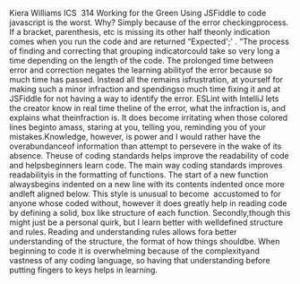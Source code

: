 Kiera​ ​Williams
ICS​ ​ 314
Working​ ​for​ ​the​ ​Green
Using​ ​JSFiddle​ ​to​ ​code​ ​javascript​ ​is​ ​the​ ​worst.​ ​Why?​ ​Simply​ ​because​ ​of​ ​the​ ​error
checking​ ​process.​ ​If​ ​a​ ​bracket,​ ​parenthesis,​ ​etc​ ​is​ ​missing​ ​its​ ​other​ ​half​ ​the​ ​only​ ​indication​ ​comes
when​ ​you​ ​run​ ​the​ ​code​ ​and​ ​are​ ​returned​ ​“Expected​ ​';'​ ​.​ ​”The​ ​process​ ​of​ ​finding​ ​and​ ​correcting
that​ ​grouping​ ​indicator​ ​could​ ​take​ ​so​ ​very​ ​long​ ​a​ ​time​ ​depending​ ​on​ ​the​ ​length​ ​of​ ​the​ ​code.​ ​The
prolonged​ ​time​ ​between​ ​error​ ​and​ ​correction​ ​negates​ ​the​ ​learning​ ​ability​ ​of​ ​the​ ​error​ ​because​ ​so
much​ ​time​ ​has​ ​passed.​ ​Instead​ ​all​ ​the​ ​remains​ ​is​ ​frustration,​ ​at​ ​yourself​ ​for​ ​making​ ​such​ ​a​ ​minor
infraction​ ​and​ ​spending​ ​so​ ​much​ ​time​ ​fixing​ ​it​ ​and​ ​at​ ​JSFiddle​ ​for​ ​not​ ​having​ ​a​ ​way​ ​to​ ​identify
the​ ​error.
ESLint​ ​with​ ​IntelliJ​ ​lets​ ​​ ​the​ ​creator​ ​know​ ​in​ ​real​ ​time​ ​the​ ​line​ ​of​ ​the​ ​error,​ ​what​ ​the
infraction​ ​is,​ ​and​ ​explains​ ​what​ ​the​ ​infraction​ ​is.​ ​It​ ​does​ ​become​ ​irritating​ ​when​ ​those​ ​colored
lines​ ​begin​ ​to​ ​amass,​ ​staring​ ​at​ ​you,​ ​telling​ ​you,​ ​reminding​ ​you​ ​of​ ​your​ ​mistakes.​ ​Knowledge,
however,​ ​is​ ​power​ ​and​ ​I​ ​would​ ​rather​ ​have​ ​the​ ​overabundance​ ​of​ ​information​ ​than​ ​attempt​ ​to
persevere​ ​in​ ​the​ ​wake​ ​of​ ​its​ ​absence.
The​ ​use​ ​of​ ​coding​ ​standards​ ​helps​ ​improve​ ​the​ ​readability​ ​of​ ​code​ ​and​ ​helps​ ​beginners
learn​ ​code.​ ​The​ ​main​ ​way​ ​coding​ ​standards​ ​improves​ ​readability​ ​is​ ​in​ ​the​ ​formatting​ ​of
functions.​ ​The​ ​start​ ​of​ ​a​ ​new​ ​function​ ​always​ ​begins​ ​indented​ ​on​ ​a​ ​new​ ​line​ ​with​ ​its​ ​contents
indented​ ​once​ ​more​ ​and​ ​left​ ​aligned​ ​below.​ ​This​ ​style​ ​is​ ​unusual​ ​to​ ​become​ ​​ ​accustomed​ ​to​ ​for
anyone​ ​whose​ ​coded​ ​without,​ ​however​ ​it​ ​does​ ​greatly​ ​help​ ​in​ ​reading​ ​code​ ​by​ ​defining​ ​a​ ​solid,
box​ ​like​ ​structure​ ​of​ ​each​ ​function.​ ​Secondly,​ ​though​ ​this​ ​might​ ​just​ ​be​ ​a​ ​personal​ ​quirk,​ ​but​ ​I
learn​ ​better​ ​with​ ​well​ ​defined​ ​structure​ ​and​ ​rules.​ ​Reading​ ​and​ ​understanding​ ​rules​ ​allows​ ​for​ ​a
better​ ​understanding​ ​of​ ​the​ ​structure,​ ​the​ ​format​ ​of​ ​how​ ​things​ ​should​ ​be.​ ​When​ ​beginning​ ​to
code​ ​it​ ​is​ ​overwhelming​ ​because​ ​of​ ​the​ ​complexity​ ​and​ ​vastness​ ​of​ ​any​ ​coding​ ​language,​ ​so
having​ ​that​ ​understanding​ ​before​ ​putting​ ​fingers​ ​to​ ​keys​ ​helps​ ​in​ ​learning.
